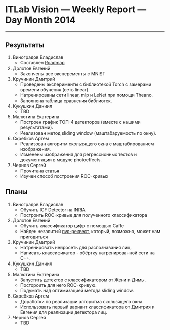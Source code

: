 # ITLab Vision — Weekly Report — Day Month 2014

----------------

## Результаты

  1. Виноградов Владислав
     - Составлен [Roadmap](https://github.com/ITLab-Vision/obj-detect-classifiers/blob/master/roadmap.md)
  1. Долотов Евгений
     - Закончены все эксперементы с MNIST
  1. Кручинин Дмитрий
     - Проведены эксперименты с библиотекой Torch с замерами времени обучения (сеть linear).
     - Натренированы сети linear, mlp и LeNet при помощи Theano.
     - Заполнена таблица сравнения библиотек.
  1. Кукушкин Даниил
     - TBD
  1. Малютина Екатерина
     - Построен график ТОП-4 детекторов (вместе с нашими результатами).
     - Реализован метод sliding window (маштабаруемость по окну).
  1. Скребков Артем
     - Реализован алгоритм скользящего окна с маштабированием изображения.
     - Изменены изображения для регрессионных тестов и документации в модуле photoeffects.
  1. Чернов Сергей
     - Прочитана [статья](http://vis-www.cs.umass.edu/fddb/fddb.pdf)
     - Изучен способ построения ROC-кривых

## Планы

  1. Виноградов Владислав
     - Обучить ICF Detector на INRIA
     - Построить ROC-кривые для полученного классификатора
  1. Долотов Евгений
     - Обучить классификатор цифр с помощью Caffe
     - Найден незалитый [пул-реквест](https://github.com/BVLC/caffe/pull/1416), который, возможно, может нам пригодиться
  1. Кручинин Дмитрий
     - Натренировать нейросеть для распознавания лиц.
     - Написать классификатор - обёртку натренированной сети на C++.
  1. Кукушкин Даниил
     - TBD
  1. Малютина Екатерина
     - Запустить детектор с классификатором от Жени и Димы.
     - Постороить для него ROC-кривую.
     - Подумать над оптимизацией метода sliding window.
  1. Скребков Артем
     - Доработки по реализации алгоритма скользящего окна.
     - Использовать первый вариант классификатора от Дмитрия и Евгения для реализации детектора лиц.
  1. Чернов Сергей
     - TBD
